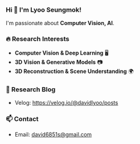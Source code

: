### Hi 👋 I'm Lyoo Seungmok!
I'm passionate about **Computer Vision, AI**.

### 🔥 Research Interests
- **Computer Vision & Deep Learning** 🖥️
- **3D Vision & Generative Models** 📷
- **3D Reconstruction & Scene Understanding** 🌍


### 📜 Research Blog
- Velog: https://velog.io/@davidlyoo/posts


### 📫 Contact
- Email: david6851s@gmail.com
